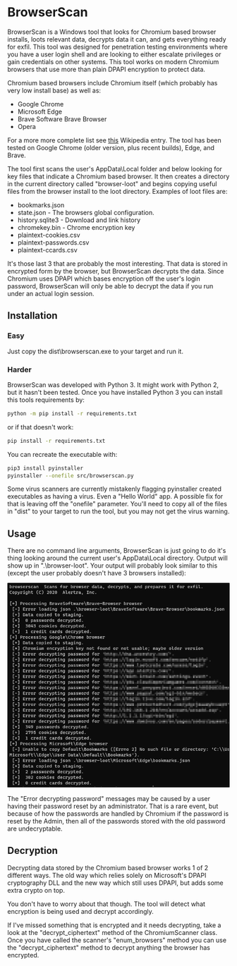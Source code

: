 # BrowserScan

BrowserScan is a Windows tool that looks for Chromium based browser installs, loots relevant data, decrypts data it can, and gets everything ready for exfil. This tool was designed for penetration testing environments where you have a user login shell and are looking to either escalate privileges or gain credentials on other systems. This tool works on modern Chromium browsers that use more than plain DPAPI encryption to protect data.

Chromium based browsers include Chromium itself (which probably has very low install base) as well as:

* Google Chrome
* Microsoft Edge
* Brave Software Brave Browser
* Opera

For a more more complete list see [this](https://en.wikipedia.org/wiki/Chromium_(web_browser)#Browsers_based_on_Chromium) Wikipedia entry. The tool has been tested on Google Chrome (older version, plus recent builds), Edge, and Brave.

The tool first scans the user's AppData\Local folder and below looking for key files that indicate a Chromium based browser. It then creates a directory in the current directory called "browser-loot" and begins copying useful files from the browser install to the loot directory. Examples of loot files are:

* bookmarks.json 
* state.json - The browsers global configuration.
* history.sqlite3 - Download and link history
* chromekey.bin - Chrome encryption key
* plaintext-cookies.csv
* plaintext-passwords.csv
* plaintext-ccards.csv

It's those last 3 that are probably the most interesting. That data is stored in encrypted form by the browser, but BrowserScan decrypts the data. Since Chromium uses DPAPI which bases encryption off the user's login password, BrowserScan will only be able to decrypt the data if you run under an actual login session. 

## Installation

### Easy

Just copy the dist\browserscan.exe to your target and run it. 

### Harder

BrowserScan was developed with Python 3. It might work with Python 2, but it hasn't been tested. Once you have installed Python 3 you can install this tools requirements by:

```` bash 
python -m pip install -r requirements.txt
````

or if that doesn't work:

```` bash
pip install -r requirements.txt
````

You can recreate the executable with:

```` bash
pip3 install pyinstaller
pyinstaller --onefile src/browserscan.py
````

Some virus scanners are currently mistakenly flagging pyinstaller created executables as having a virus. Even a "Hello World" app. A possible fix for that is leaving off the "onefile" parameter. You'll need to copy all of the files in "dist" to your target to run the tool, but you may not get the virus warning.

## Usage

There are no command line arguments, BrowserScan is just going to do it's thing looking around the current user's AppData\Local directory. Output will show up in ".\browser-loot". Your output will probably look similar to this (except the user probably doesn't have 3 browsers installed):

![example](example.png)

The "Error decrypting password" messages may be caused by a user having their password reset by an administrator. That is a rare event, but because of how the passwords are handled by Chromium if the password is reset by the Admin, then all of the passwords stored with the old password are undecryptable.

## Decryption

Decrypting data stored by the Chromium based browser works 1 of 2 different ways. The old way which relies solely on Microsoft's DPAPI cryptography DLL and the new way which still uses DPAPI, but adds some extra crypto on top. 

You don't have to worry about that though. The tool will detect what encryption is being used and decrypt accordingly. 

If I've missed something that is encrypted and it needs decrypting, take a look at the "decrypt_ciphertext" method of the ChromiumScanner class. Once you have called the scanner's "enum_browsers" method you can use the "decrypt_ciphertext" method to decrypt anything the browser has encrypted.
